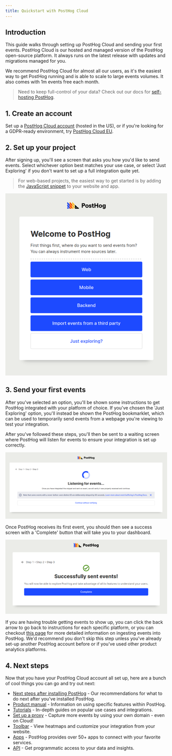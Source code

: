 ```yaml
---
title: Quickstart with PostHog Cloud
---
```


## Introduction

This guide walks through setting up PostHog Cloud and sending your first events.
PostHog Cloud is our hosted and managed version of the PostHog open-source platform.
It always runs on the latest release with updates and migrations managed for you.

We recommend PostHog Cloud for almost all our users, as it's the easiest way to get PostHog running and is able to scale to large events volumes.
It also comes with 1m events free each month.

> Need to keep full-control of your data? Check out our docs for [self-hosting PostHog](/docs/self-host).

## 1. Create an account

Set up a [PostHog Cloud account](https://app.posthog.com/signup) (hosted in the US), or if you're looking for a GDPR-ready environment, try [PostHog Cloud EU](https://eu.posthog.com/signup).

## 2. Set up your project

After signing up, you'll see a screen that asks you how you'd like to send events.
Select whichever option best matches your use case, or select 'Just Exploring' if you don't want to set up a full integration quite yet.

> For web-based projects, the easiest way to get started is by adding the [JavaScript snippet](/docs/integrate) to your website and app.

![selecting where you want to intregrate PostHog to](../../images/docs/getting-started/welcome.png)

## 3. Send your first events

After you've selected an option, you'll be shown some instructions to get PostHog integrated with your platform of choice.
If you've chosen the 'Just Exploring' option, you'll instead be shown the PostHog bookmarklet, which can be used to temporarily send events from a webpage you're viewing to test your integration.

After you've followed these steps, you'll then be sent to a waiting screen where PostHog will listen for events to ensure your integration is set up correctly.

![waiting for events to arrive](../../images/docs/getting-started/waiting.png)

Once PostHog receives its first event, you should then see a success screen with a 'Complete' button that will take you to your dashboard.

![first event has been detected](../../images/docs/getting-started/success.png)

If you are having trouble getting events to show up, you can click the back arrow to go back to instructions for each specific platform, or you can checkout [this page](/docs/integrate/ingest-live-data) for more detailed information on ingesting events into PostHog.
We'd recommend you don't skip this step unless you've already set-up another PostHog account before or if you've used other product analytics platforms.

## 4. Next steps

Now that you have your PostHog Cloud account all set up, here are a bunch of cool things you can go and try out next:

- [Next steps after installing PostHog](/tutorials/next-steps-after-installing) - Our recommendations for what to do next after you've installed PostHog.
- [Product manual](/using-posthog) - Information on using specific features within PostHog.
- [Tutorials](/tutorials) - In-depth guides on popular use cases and integrations.
- [Set up a proxy](/docs/integrate/proxy) - Capture more events by using your own domain - even on Cloud!
- [Toolbar](/docs/user-guides/toolbar) - View heatmaps and customize your integration from your website.
- [Apps](/docs/apps) - PostHog provides over 50+ apps to connect with your favorite services.
- [API](/docs/api) - Get programmatic access to your data and insights.

